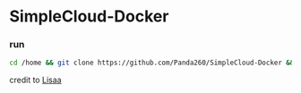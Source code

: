 # SimpleCloud-Docker

### run

```bash
cd /home && git clone https://github.com/Panda260/SimpleCloud-Docker && cd SimpleCloud-Docker && docker build -t simplecloud . && docker run --name SimpleCloud -i -t simplecloud
```

credit to [Lisaa](https://github.com/ImLisaa)
